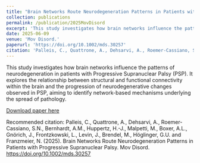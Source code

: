 ```yaml
---
title: "Brain Networks Route Neurodegeneration Patterns in Patients with Progressive Supranuclear Palsy"
collection: publications
permalink: /publication/2025MovDisord
excerpt: 'This study investigates how brain networks influence the patterns of neurodegeneration in patients with Progressive Supranuclear Palsy (PSP).'
date: 2025-06-09
venue: 'Mov Disord.'
paperurl: 'https://doi.org/10.1002/mds.30257'
citation: 'Palleis, C., Quattrone, A., Dehsarvi, A., Roemer-Cassiano, S.N., Bernhardt, A.M., Huppertz, H.-J., Malpetti, M., Boxer, A.L., Gnörich, J., Frontzkowski, L., Levin, J., Brendel, M., Höglinger, G.U. and Franzmeier, N. (2025). Brain Networks Route Neurodegeneration Patterns in Patients with Progressive Supranuclear Palsy. Mov Disord. https://doi.org/10.1002/mds.30257'
---
```


This study investigates how brain networks influence the patterns of neurodegeneration in patients with Progressive Supranuclear Palsy (PSP). It explores the relationship between structural and functional connectivity within the brain and the progression of neurodegenerative changes observed in PSP, aiming to identify network-based mechanisms underlying the spread of pathology.

[Download paper here](https://doi.org/10.1002/mds.30257)

Recommended citation: Palleis, C., Quattrone, A., Dehsarvi, A., Roemer-Cassiano, S.N., Bernhardt, A.M., Huppertz, H.-J., Malpetti, M., Boxer, A.L., Gnörich, J., Frontzkowski, L., Levin, J., Brendel, M., Höglinger, G.U. and Franzmeier, N. (2025). Brain Networks Route Neurodegeneration Patterns in Patients with Progressive Supranuclear Palsy. Mov Disord. https://doi.org/10.1002/mds.30257